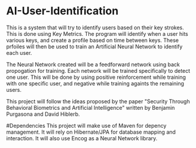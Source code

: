 # AI-User-Identification
This is a system that will try to identify users based on their key strokes. This is done using Key Metrics. The program will identify when a user hits various keys, and create a profile based on time between keys. These prfoiles will then be used to train an Artificial Neural Network to identify each user.

The Neural Network created will be a feedforward network using back propogation for training. Each network will be trained specifically to detect one user. This will be done by using positive reinforcement while training with one specific user, and negative while training againts the remaining users.

This project will follow the ideas proposed by the paper "Security Through Behavioral Biometrics and Artificial Intelligence" written by Benjamin Purgasona and David Hiblerb.

#Dependencies
This project will make use of Maven for depency management. It will rely on Hibernate/JPA for database mapping and interaction. It will also use Encog as a Neural Network library.
